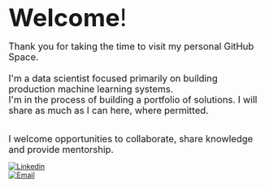 <font size="8">**Welcome**!</font><br>
<br>
</font>
<font size="4">Thank you for taking the time to visit my personal GitHub Space. <br>
<br>
I'm a data scientist focused primarily on building production machine learning systems.<br>
I'm in the process of building a portfolio of solutions.  I will share as much as I can
here, where permitted.
<br>

<br>
I welcome opportunities to collaborate, share knowledge and provide mentorship. <br>

</font>

[![Linkedin](https://img.shields.io/badge/-LinkedIn-blue?style=flat&logo=Linkedin&logoColor=white)](https://www.linkedin.com/in/danherman/)<br>
[![Email](https://img.shields.io/badge/Email-%23D14836.svg?&style=for-the-badge&logo=Gmail&logoColor=white)](mailto:dan.herman@me.com)


